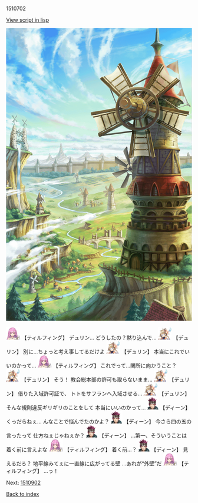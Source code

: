 1510702

[View script in lisp](../scripts/1510702.txt)

![005_Windmill.png](../images/backgrounds/005_Windmill.png)

<img src="../images/units/24.png" alt="24.png" height="34"/>
【ティルフィング】
デュリン…
どうしたの？黙り込んで…

<img src="../images/units/0.png" alt="0.png" height="34"/>
【デュリン】
別に…ちょっと考え事してるだけよ

<img src="../images/units/0.png" alt="0.png" height="34"/>
【デュリン】
本当にこれでいいのかって…

<img src="../images/units/24.png" alt="24.png" height="34"/>
【ティルフィング】
これでって…関所に向かうこと？

<img src="../images/units/0.png" alt="0.png" height="34"/>
【デュリン】
そう！
教会総本部の許可も取らないまま…

<img src="../images/units/0.png" alt="0.png" height="34"/>
【デュリン】
借りた入域許可証で、
トトをサフランへ入域させる…

<img src="../images/units/0.png" alt="0.png" height="34"/>
【デュリン】
そんな規則違反ギリギリのことをして
本当にいいのかって…

<img src="../images/units/6.png" alt="6.png" height="34"/>
【ディーン】
くっだらねぇ…
んなことで悩んでたのかよ？

<img src="../images/units/6.png" alt="6.png" height="34"/>
【ディーン】
今さら四の五の言ったって
仕方ねぇじゃねぇか？

<img src="../images/units/6.png" alt="6.png" height="34"/>
【ディーン】
…第一、そういうことは
着く前に言えよな

<img src="../images/units/24.png" alt="24.png" height="34"/>
【ティルフィング】
着く前…？

<img src="../images/units/6.png" alt="6.png" height="34"/>
【ディーン】
見えるだろ？
地平線みてぇに一直線に広がってる壁
…あれが“外壁”だ

<img src="../images/units/24.png" alt="24.png" height="34"/>
【ティルフィング】
…っ！

Next: [1510902](1510902.md)

[Back to index](index.md)
